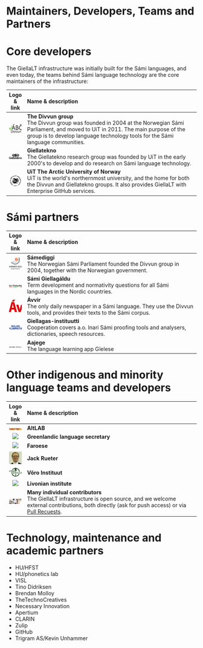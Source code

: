 # Maintainers, Developers, Teams and Partners

# Core developers

The GiellaLT infrastructure was initially built for the Sámi languages, and even today, the teams behind Sámi language technology are the core maintainers of the infrastructure:

| Logo & link | Name & description                                                                                   |
|:-----------:|:------------------ |
| [![Divvn logo](images/logos/divvun-logo-m-tekst-utan-uit.png)](https://divvun.no/en) | **The Divvun group** <br/> The Divvun group was founded in 2004 at the Norwegian Sámi Parliament, and moved to UiT in 2011. The main purpose of the group is to develop language technology tools for the Sámi language communities.
| [![Giellatekno](images/logos/GT-logo.png)](https://giellatekno.uit.no/index.eng.html) | **Giellatekno** <br/> The Giellatekno research group was founded by UiT in the early 2000's to develop and do research on Sámi language technology.
| [![UiT logo](images/logos/UiT_Segl_Sam_Svart_960px.png)](https://en.uit.no) | **UiT The Arctic University of Norway** <br/> UiT is the world's northernmost university, and the home for both the Divvun and Giellatekno groups. It also provides GiellaLT with Enterprise GitHub services.

# Sámi partners

| Logo & link | Name & description                                                                                   |
|:-----------:|:------------------ |
| [![SD logo](images/logos/SD-logo.png)](http://samediggi.no/) | **Sámediggi** <br/> The Norwegian Sámi Parliament founded the Divvun group in 2004, together with the Norwegian government.
| [![GG logo](images/logos/Giellagaldu.svg)](http://www.giella.org) | **Sámi Giellagáldu** <br/> Term development and normativity questions for all Sámi languages in the Nordic countries.
| [![Ávvir logo](images/logos/Avvir_bigger.jpg)](http://avvir.no) | **Ávvir** <br/> The only daily newspaper in a Sámi language. They use the Divvun tools, and provides their texts to the Sámi corpus.
| [![Oulu logo](images/logos/Oulun_yliopisto_logo_text_fi.png)](http://www.oulu.fi/giellagasinstituutti/) | **Giellagas-instituutti** <br/> Cooperation covers a.o. Inari Sámi proofing tools and analysers, dictionaries, speech resources.
| [![Aajege logo](images/logos/Aajege_logo_svart_no.png)](http://aajege.no) | **Aajege** <br/> The language learning app Gïelese

# Other indigenous and minority language teams and developers

| Logo & link | Name & description                                                                                   |
|:-----------:|:------------------ |
| [![](images/logos/AltLab.png)](http://altlab.artsrn.ualberta.ca) | **AltLAB** <br/> 
| [![](images/logos/)]() | **Greenlandic language secretary** <br/> 
| [![](images/logos/)]() | **Faroese** <br/> 
| [![](images/logos/s200_jack.rueter.jpg)](https://researchportal.helsinki.fi/en/persons/jack-rueter) | **Jack Rueter** <br/> 
| [![](images/logos/VInst-logo-150702.png)](https://wi.ee/en/) | **Võro Instituut** <br/> 
| [![](images/logos/)]() | **Livonian institute** <br/> 
| [![](images/logos/Contributors.jpg)](https://github.com/orgs/giellalt/people) | **Many individual contributors** <br/> The GiellaLT infrastructure is open source, and we welcome external contributions, both directly (ask for push access) or via [Pull Recuests](https://docs.github.com/en/pull-requests/collaborating-with-pull-requests/proposing-changes-to-your-work-with-pull-requests/creating-a-pull-request).

# Technology, maintenance and academic partners

- HU/HFST
- HU/phonetics lab
- VISL
- Tino Didriksen
- Brendan Molloy
- TheTechnoCreatives
- Necessary Innovation
- Apertium
- CLARIN
- Zulip
- GitHub
- Trigram AS/Kevin Unhammer
